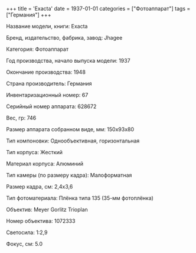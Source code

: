 +++
title = 'Exacta'
date = 1937-01-01
categories = ["Фотоаппарат"]
tags = ["Германия"]
+++

Название модели, книги: Exacta

Бренд, издательство, фабрика, завод: Jhagee

Категория: Фотоаппарат

Год производства, начало выпуска модели: 1937

Окончание производства: 1948

Страна производитель: Германия

Инвентаризационный номер: 67

Серийный номер аппарата: 628672

Вес, гр: 746

Размер аппарата  собранном виде, мм: 150x93x80

Тип компоновки: Однообъективная, горизонтальная

Тип корпуса: Жесткий

Материал корпуса: Алюминий

Тип камеры (по размеру кадра): Малоформатная

Размер кадра, см: 2,4x3,6

Тип фотоматериала: Плёнка типа 135 (35-мм фотоплёнка)

Объектив: Meyer Gorlitz Trioplan

Номер объектива: 1072333

Светосила: 1:2,9

Фокус, см: 5.0

